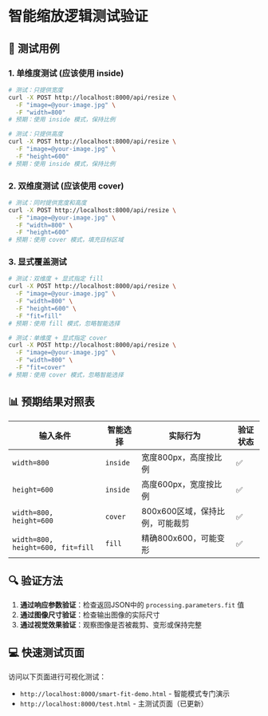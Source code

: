# 智能缩放逻辑测试验证

## 🧪 测试用例

### 1. 单维度测试 (应该使用 inside)

```bash
# 测试：只提供宽度
curl -X POST http://localhost:8000/api/resize \
  -F "image=@your-image.jpg" \
  -F "width=800"
# 预期：使用 inside 模式，保持比例

# 测试：只提供高度  
curl -X POST http://localhost:8000/api/resize \
  -F "image=@your-image.jpg" \
  -F "height=600"
# 预期：使用 inside 模式，保持比例
```

### 2. 双维度测试 (应该使用 cover)

```bash
# 测试：同时提供宽度和高度
curl -X POST http://localhost:8000/api/resize \
  -F "image=@your-image.jpg" \
  -F "width=800" \
  -F "height=600"
# 预期：使用 cover 模式，填充目标区域
```

### 3. 显式覆盖测试

```bash
# 测试：双维度 + 显式指定 fill
curl -X POST http://localhost:8000/api/resize \
  -F "image=@your-image.jpg" \
  -F "width=800" \
  -F "height=600" \
  -F "fit=fill"
# 预期：使用 fill 模式，忽略智能选择

# 测试：单维度 + 显式指定 cover
curl -X POST http://localhost:8000/api/resize \
  -F "image=@your-image.jpg" \
  -F "width=800" \
  -F "fit=cover"
# 预期：使用 cover 模式，忽略智能选择
```

## 📊 预期结果对照表

| 输入条件 | 智能选择 | 实际行为 | 验证状态 |
|----------|----------|----------|----------|
| `width=800` | `inside` | 宽度800px，高度按比例 | ✅ |
| `height=600` | `inside` | 高度600px，宽度按比例 | ✅ |
| `width=800, height=600` | `cover` | 800x600区域，保持比例，可能裁剪 | ✅ |
| `width=800, height=600, fit=fill` | `fill` | 精确800x600，可能变形 | ✅ |

## 🔍 验证方法

1. **通过响应参数验证**：检查返回JSON中的 `processing.parameters.fit` 值
2. **通过图像尺寸验证**：检查输出图像的实际尺寸
3. **通过视觉效果验证**：观察图像是否被裁剪、变形或保持完整

## 💻 快速测试页面

访问以下页面进行可视化测试：
- `http://localhost:8000/smart-fit-demo.html` - 智能模式专门演示
- `http://localhost:8000/test.html` - 主测试页面（已更新）

